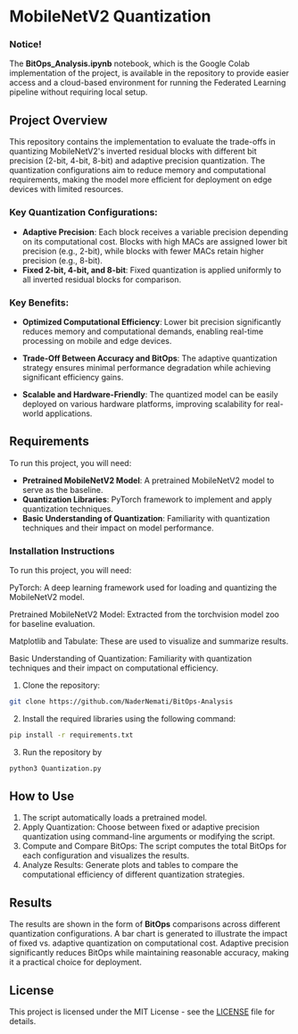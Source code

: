 # MobileNetV2 Quantization

### Notice!

The **BitOps_Analysis.ipynb** notebook, which is the Google Colab implementation of the project, is available in the repository to provide easier access and a cloud-based environment for running the Federated Learning pipeline without requiring local setup.

## Project Overview

This repository contains the implementation to evaluate the trade-offs in quantizing MobileNetV2's inverted residual blocks with different bit precision (2-bit, 4-bit, 8-bit) and adaptive precision quantization. The quantization configurations aim to reduce memory and computational requirements, making the model more efficient for deployment on edge devices with limited resources.

### Key Quantization Configurations:
- **Adaptive Precision**: Each block receives a variable precision depending on its computational cost. Blocks with high MACs are assigned lower bit precision (e.g., 2-bit), while blocks with fewer MACs retain higher precision (e.g., 8-bit).
- **Fixed 2-bit, 4-bit, and 8-bit**: Fixed quantization is applied uniformly to all inverted residual blocks for comparison.

### Key Benefits:
- **Optimized Computational Efficiency**: Lower bit precision significantly reduces memory and computational demands, enabling real-time processing on mobile and edge devices.

- **Trade-Off Between Accuracy and BitOps**: The adaptive quantization strategy ensures minimal performance degradation while achieving significant efficiency gains.

- **Scalable and Hardware-Friendly**: The quantized model can be easily deployed on various hardware platforms, improving scalability for real-world applications.

## Requirements

To run this project, you will need:
- **Pretrained MobileNetV2 Model**: A pretrained MobileNetV2 model to serve as the baseline.
- **Quantization Libraries**: PyTorch framework to implement and apply quantization techniques.
- **Basic Understanding of Quantization**: Familiarity with quantization techniques and their impact on model performance.

### Installation Instructions
To run this project, you will need:

PyTorch: A deep learning framework used for loading and quantizing the MobileNetV2 model.

Pretrained MobileNetV2 Model: Extracted from the torchvision model zoo for baseline evaluation.

Matplotlib and Tabulate: These are used to visualize and summarize results.

Basic Understanding of Quantization: Familiarity with quantization techniques and their impact on computational efficiency.
1. Clone the repository:

```bash
git clone https://github.com/NaderNemati/BitOps-Analysis
```

2. Install the required libraries using the following command:

```bash
pip install -r requirements.txt
```

3. Run the repository by

```bash
python3 Quantization.py
```

## How to Use

1. The script automatically loads a pretrained model.
2. Apply Quantization: Choose between fixed or adaptive precision quantization using command-line arguments or modifying the script.
3. Compute and Compare BitOps: The script computes the total BitOps for each configuration and visualizes the results.
4. Analyze Results: Generate plots and tables to compare the computational efficiency of different quantization strategies.

## Results

The results are shown in the form of **BitOps** comparisons across different quantization configurations. A bar chart is generated to illustrate the impact of fixed vs. adaptive quantization on computational cost. Adaptive precision significantly reduces BitOps while maintaining reasonable accuracy, making it a practical choice for deployment.

## License

This project is licensed under the MIT License - see the [LICENSE](LICENSE) file for details.


